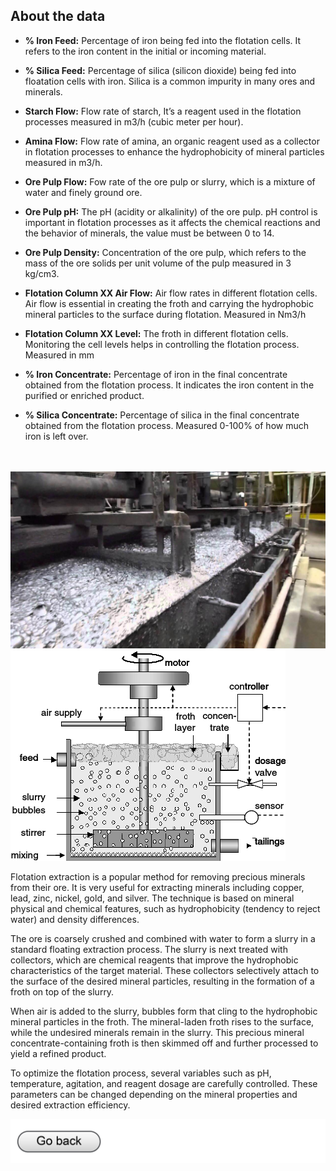 ## About the data 

- **% Iron Feed:** Percentage of iron being fed into the flotation cells. It refers to the iron content in the initial or incoming material. 

- **% Silica Feed:** Percentage of silica (silicon dioxide) being fed into floatation cells with iron. Silica is a common impurity in many ores and minerals. 

- **Starch Flow:** Flow rate of starch, It’s a reagent used in the flotation processes measured in m3/h (cubic meter per hour). 

- **Amina Flow:** Flow rate of amina, an organic reagent used as a collector in flotation processes to enhance the hydrophobicity of mineral particles measured in m3/h. 

- **Ore Pulp Flow:** Fow rate of the ore pulp or slurry, which is a mixture of water and finely ground ore. 

- **Ore Pulp pH:** The pH (acidity or alkalinity) of the ore pulp. pH control is important in flotation processes as it affects the chemical reactions and the behavior of minerals, the value must be between 0 to 14. 

- **Ore Pulp Density:** Concentration of the ore pulp, which refers to the mass of the ore solids per unit volume of the pulp measured in 3 kg/cm3. 

- **Flotation Column XX Air Flow:** Air flow rates in different flotation cells. Air flow is essential in creating the froth and carrying the hydrophobic mineral particles to the surface during flotation. Measured in Nm3/h 

- **Flotation Column XX Level:** The froth in different flotation cells. Monitoring the cell levels helps in controlling the flotation process. Measured in mm 

- **% Iron Concentrate:** Percentage of iron in the final concentrate obtained from the flotation process. It indicates the iron content in the purified or enriched product. 

- **% Silica Concentrate:** Percentage of silica in the final concentrate obtained from the flotation process. Measured 0-100% of how much iron is left over.
  <br><br><br>

<img src="Factory_Visuals/float process.jpg?raw=true"/>    <img src="Factory_Visuals/Froth-flotation.png?raw=true"/> 
<br>

Flotation extraction is a popular method for removing precious minerals from their ore. It is very useful for extracting minerals including copper, lead, zinc, nickel, gold, and silver. The technique is based on mineral physical and chemical features, such as hydrophobicity (tendency to reject water) and density differences.

The ore is coarsely crushed and combined with water to form a slurry in a standard floating extraction process. The slurry is next treated with collectors, which are chemical reagents that improve the hydrophobic characteristics of the target material. These collectors selectively attach to the surface of the desired mineral particles, resulting in the formation of a froth on top of the slurry.

When air is added to the slurry, bubbles form that cling to the hydrophobic mineral particles in the froth. The mineral-laden froth rises to the surface, while the undesired minerals remain in the slurry. This precious mineral concentrate-containing froth is then skimmed off and further processed to yield a refined product.

To optimize the flotation process, several variables such as pH, temperature, agitation, and reagent dosage are carefully controlled. These parameters can be changed depending on the mineral properties and desired extraction efficiency.

[<img src="images/Button.jpg?raw=true"/>](/index.md)

